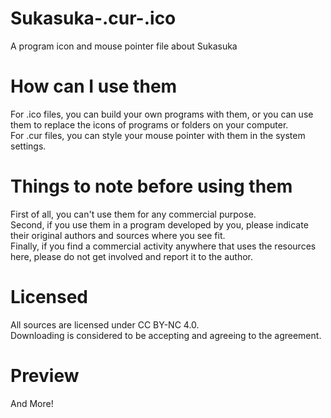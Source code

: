 # Sukasuka-.cur-.ico
A program icon and mouse pointer file about Sukasuka  

# How can I use them
For .ico files, you can build your own programs with them, or you can use them to replace the icons of programs or folders on your computer.  
For .cur files, you can style your mouse pointer with them in the system settings.

# Things to note before using them
First of all, you can't use them for any commercial purpose.  
Second, if you use them in a program developed by you, please indicate their original authors and sources where you see fit.  
Finally, if you find a commercial activity anywhere that uses the resources here, please do not get involved and report it to the author.

# Licensed  
All sources are licensed under CC BY-NC 4.0.  
Downloading is considered to be accepting and agreeing to the agreement.  

# Preview
And More!
